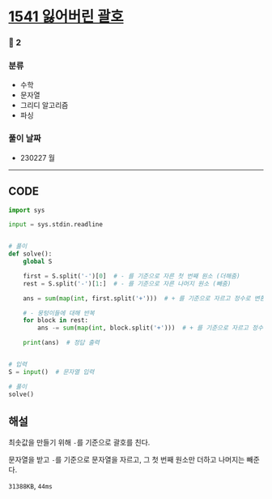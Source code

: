 # [1541 잃어버린 괄호](https://www.acmicpc.net/problem/1541)

### 🥈 2

### 분류

- 수학
- 문자열
- 그리디 알고리즘
- 파싱

### 풀이 날짜

- 230227 월

---

## CODE

```python
import sys

input = sys.stdin.readline


# 풀이
def solve():
    global S

    first = S.split('-')[0]  # - 를 기준으로 자른 첫 번째 원소 (더해줌)
    rest = S.split('-')[1:]  # - 를 기준으로 자른 나머지 원소 (빼줌)

    ans = sum(map(int, first.split('+')))  # + 를 기준으로 자르고 정수로 변환해 더함

    # - 뭉텅이들에 대해 반복
    for block in rest:
        ans -= sum(map(int, block.split('+')))  # + 를 기준으로 자르고 정수로 변환해 뺌

    print(ans)  # 정답 출력


# 입력
S = input()  # 문자열 입력

# 풀이
solve()

```

## 해설

최솟값을 만들기 위해 `-`를 기준으로 괄호를 친다.

문자열을 받고 `-`를 기준으로 문자열을 자르고, 그 첫 번째 원소만 더하고 나머지는 빼준다.

`31388KB`, `44ms`
